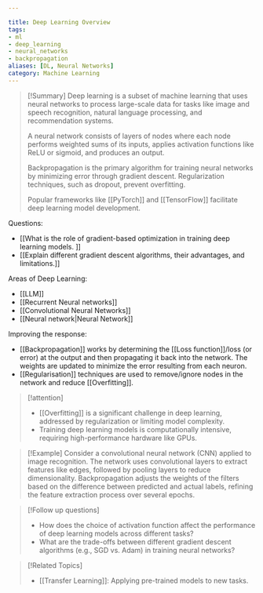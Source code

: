 ```yaml
---

title: Deep Learning Overview  
tags: 
- ml 
- deep_learning 
- neural_networks 
- backpropagation 
aliases: [DL, Neural Networks]  
category: Machine Learning
---
```


>[!Summary]
> Deep learning is a subset of machine learning that uses neural networks to process large-scale data for tasks like image and speech recognition, natural language processing, and recommendation systems. 
> 
> A neural network consists of layers of nodes where each node performs weighted sums of its inputs, applies activation functions like ReLU or sigmoid, and produces an output. 
> 
> Backpropagation is the primary algorithm for training neural networks by minimizing error through gradient descent. Regularization techniques, such as dropout, prevent overfitting. 
> 
> Popular frameworks like [[PyTorch]] and [[TensorFlow]] facilitate deep learning model development.

Questions:
- [[What is the role of gradient-based optimization in training deep learning models. ]]
- [[Explain different gradient descent algorithms, their advantages, and limitations.]]

Areas of Deep Learning:
- [[LLM]]
- [[Recurrent Neural networks]]
- [[Convolutional Neural Networks]]
- [[Neural network|Neural Network]]

 Improving the response:
 - [[Backpropagation]] works by determining the [[Loss function]]/loss (or error) at the output and then propagating it back into the network. The weights are updated to minimize the error resulting from each neuron.
  - [[Regularisation]] techniques are used to remove/ignore nodes in the network and reduce [[Overfitting]].

>[!attention]
> - [[Overfitting]] is a significant challenge in deep learning, addressed by regularization or limiting model complexity.
> - Training deep learning models is computationally intensive, requiring high-performance hardware like GPUs.

>[!Example]
> Consider a convolutional neural network (CNN) applied to image recognition. The network uses convolutional layers to extract features like edges, followed by pooling layers to reduce dimensionality. Backpropagation adjusts the weights of the filters based on the difference between predicted and actual labels, refining the feature extraction process over several epochs.

>[!Follow up questions]
> - How does the choice of activation function affect the performance of deep learning models across different tasks?
> - What are the trade-offs between different gradient descent algorithms (e.g., SGD vs. Adam) in training neural networks?

>[!Related Topics]
> - [[Transfer Learning]]: Applying pre-trained models to new tasks.










